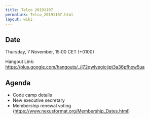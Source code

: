 ```yaml
---
title: Telco 20191107
permalink: Telco_20191107.html
layout: wiki
---
```


Date
----

Thursday, 7 November, 15:00 CET (+0100)

<!-- end of autogeneration -->

Hangout Link:
<https://plus.google.com/hangouts/_/j72qwlvegiojjpt3a36pfhow5ua>

Agenda
------
   * Code camp details
   * New executive secretary
   * Membership renewal voting (<https://www.nexusformat.org/Membership_Dates.html>)
